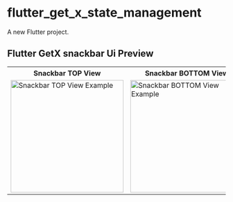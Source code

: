 # flutter_get_x_state_management

A new Flutter project.

## Flutter GetX snackbar Ui Preview


<table>
  
  
<tr>                    
   <th> Snackbar TOP View</th>
   <th> Snackbar BOTTOM View</th>
</tr>  
  
  
  
<tr>

<td>
  <img src="https://user-images.githubusercontent.com/103892160/234006778-fec135dc-031f-4137-9663-366db32ea82a.png" alt="Snackbar TOP View Example" width="260"/>
</td>

<td>
  <img src="https://user-images.githubusercontent.com/103892160/234008491-70d8cbfa-ed6f-4f2f-8ddb-09783b3732c3.png" alt="Snackbar BOTTOM View Example" width="260"/>
</td>


  
</tr>

</table>